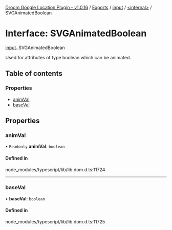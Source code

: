 [Droom Google Location Plugin - v1.0.16](../README.md) / [Exports](../modules.md) / [input](../modules/input.md) / [<internal\>](../modules/input._internal_.md) / SVGAnimatedBoolean

# Interface: SVGAnimatedBoolean

[input](../modules/input.md).[<internal>](../modules/input._internal_.md).SVGAnimatedBoolean

Used for attributes of type boolean which can be animated.

## Table of contents

### Properties

- [animVal](input._internal_.SVGAnimatedBoolean.md#animval)
- [baseVal](input._internal_.SVGAnimatedBoolean.md#baseval)

## Properties

### animVal

• `Readonly` **animVal**: `boolean`

#### Defined in

node_modules/typescript/lib/lib.dom.d.ts:11724

___

### baseVal

• **baseVal**: `boolean`

#### Defined in

node_modules/typescript/lib/lib.dom.d.ts:11725
